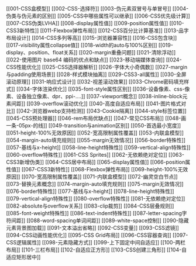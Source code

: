 
[[001-CSS盒模型]]
[[002-CSS-选择符]]
[[003-伪元素双冒号与单冒号]]
[[004-伪类与伪元素的区别]]
[[005-CSS中哪些属性可以继承]]
[[006-CSS优先级计算]]
[[007-CSS伪类LVHA]]
[[008-display属性值]]
[[009-position属性值]]
[[010-CSS3新特性]]
[[011-Flexbox弹性布局]]
[[012-CSS百分比计算基准]]
[[013-品字布局设计]]
[[014-CSS多列等高]]
[[015-浏览器兼容性]]
[[016-CSS包含块]]
[[017-visibility属性collapse值]]
[[018-width的auto与100%区别]]
[[019-display、position、float关系]]
[[020-margin重叠问题]]
[[021-清除浮动]]
[[022-使用图片 base64 编码的优点和缺点]]
[[023-移动端媒体查询]]
[[024-CSS性能优化]]
[[025-CSS选择器解析]]
[[026-字体大小奇偶数]]
[[027-margin与padding使用场景]]
[[028-样式模块抽离]]
[[029-CSS3-all属性]]
[[030-全屏滚动原理]]
[[031-响应式设计]]
[[032-视差滚动效果]]
[[033-Chrome密码填充样式]]
[[034-字体渲染优化]]
[[035-font-style属性区别]]
[[036-设备像素、css-像素、设备独立像素、dpr、ppi-....]]
[[037-viewport概念]]
[[038-inline-block元素间距]]
[[039-overflow滚动优化]]
[[040-高度自适应布局]]
[[041-图片格式对比]]
[[042-浏览器webp支持检测]]
[[043-Cookie隔离]]
[[044-style标签位置]]
[[045-CSS预处理器]]
[[046-rem布局优缺点]]
[[047-常见CSS布局]]
[[048-画一条-05px-的线]]
[[049-transition与animation区别]]
[[050-首选最小宽度]]
[[051-height-100%无效原因]]
[[052-宽高限制属性覆盖]]
[[053-内联盒模型]]
[[054-margin-auto填充规则]]
[[055-margin无效情况]]
[[056-border特殊性]]
[[057-基线与x-height]]
[[058-line-height特殊性]]
[[059-vertical-align特殊性]]
[[060-overflow特殊性]]
[[061-CSS Sprites]]
[[062-无依赖绝对定位]]
[[063-CSS3新增伪类]]
[[064-CSS居中布局]]
[[065-display属性值]]
[[066-position属性值]]
[[067-CSS3新特性]]
[[068-Flexbox弹性布局]]
[[069-height-100%无效原因]]
[[070-宽高限制属性覆盖]]
[[071-内联盒模型]]
[[072-幽灵空白节点]]
[[073-替换元素概念]]
[[074-margin-auto填充规则]]
[[075-margin无效情况]]
[[076-border特殊性]]
[[077-基线与x-height]]
[[078-line-height特殊性]]
[[079-vertical-align特殊性]]
[[080-overflow特殊性]]
[[081-无依赖绝对定位]]
[[082-absolute与overflow关系]]
[[083-clip裁剪]]
[[084-CSS层叠规则]]
[[085-font-weight特殊性]]
[[086-text-indent特殊性]]
[[087-letter-spacing字符间距]]
[[088-word-spacing单词间距]]
[[089-white-space控制]]
[[090-隐藏元素背景图加载]]
[[091-文本溢出省略]]
[[092-CSS变量]]
[[093-CSS滤镜]]
[[094-CSS动画性能优化]]
[[095-CSS Grid布局]]
[[096-CSS容器查询]]
[[097-CSS逻辑属性]]
[[098-元素隐藏方式]]
[[099-上下固定中间自适应]]
[[100-两栏布局]]
[[101-三栏布局]]
[[102-自适应正方形]]
[[103-CSS创建三角形]]
[[104-自适应矩形居中]]
